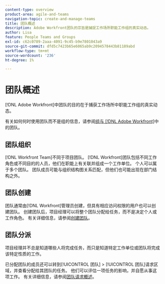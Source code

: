 ```yaml
---
content-type: overview
product-area: agile-and-teams
navigation-topic: create-and-manage-teams
title: 团队概述
description: Adobe Workfront团队的宗旨是捕捉工作场所职能工作组的真实动态。
author: Lisa
feature: People Teams and Groups
exl-id: c62c0789-2aaa-4091-9c45-b9e7801043a9
source-git-commit: dfd5c7423b65e6065ab9c2094578443b81189abd
workflow-type: tm+mt
source-wordcount: '236'
ht-degree: 1%

---
```


# 团队概述

<!-- Audited: 01/2024 -->

[!DNL Adobe Workfront]中团队的目的在于捕获工作场所中职能工作组的真实动态。

有关如何何时使用团队而不是组的信息，请参阅[组与 [!DNL Adobe Workfront]](../../people-teams-and-groups/work-with-groups-and-teams/understanding-differences-and-similarities-between-groups-and-teams.md)中的团队。

## 团队组织

[!DNL Workfront Team]不同于项目团队。 [!DNL Workfront]团队包括不同工作角色或不同目的的人员，他们在职能上有关联并组成一个工作单位。 个人可以属于多个团队。 团队成员可能与组织结构图关系匹配，但他们也可能出现在部门结构之外。

## 团队创建

团队通常由[!DNL Workfront]管理员创建，但具有相应访问权限的用户也可以创建团队。 创建团队后，项目经理可以将整个团队分配给任务，而不是决定个人或工作角色。 有关详细信息，请参阅[创建团队](/help/quicksilver/people-teams-and-groups/create-and-manage-teams/create-a-team.md)。

## 团队分派

项目经理并不总是知道哪些人将完成任务，而只是知道特定工作单位或团队将完成该特定性质的工作。

已分配团队的成员还可以转到[!UICONTROL 团队] > [!UICONTROL 团队]请求区域，并查看分配给其团队的任务。 他们可以评估一项任务的影响，并自愿从事这项工作。 有关详细信息，请参阅[团队请求概述](/help/quicksilver/people-teams-and-groups/work-with-team-requests/team-requests-overview.md)。
